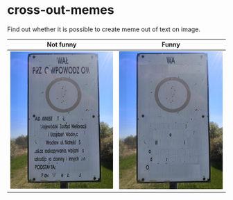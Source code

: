 # cross-out-memes

Find out whether it is possible to create meme out of text on image. 

| Not funny             |  Funny |
:-------------------------:|:-------------------------:
![boring](./memes/original.jpg) |  ![haha](./memes/funny.jpg)